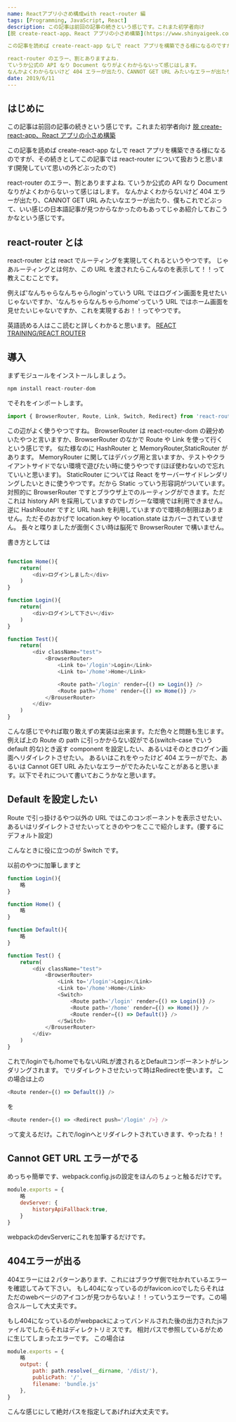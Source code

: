 ```yaml
---
name: Reactアプリ小さめ構成with react-router 編
tags: [Programming, JavaScript, React]
description: この記事は前回の記事の続きという感じです。これまた初学者向け
[脱 create-react-app、React アプリの小さめ構築](https://www.shinyaigeek.com/p/22)

この記事を読めば create-react-app なしで react アプリを構築できる様になるのですが、その続きとしてこの記事では react-router について扱おうと思います(開発していて思いの外どぶったので)

react-router のエラー、割とありますよね.
ていうか公式の API なり Document なりがよくわからないって感じはします。
なんかよくわからないけど 404 エラーが出たり、CANNOT GET URL みたいなエラーが出たり、僕もこれでどぶって、いい感じの日本語記事が見つからなかったのもあってじゃあ紹介しておこうかなという感じです。
date: 2019/6/11
---
```


## はじめに

この記事は前回の記事の続きという感じです。これまた初学者向け
[脱 create-react-app、React アプリの小さめ構築](https://www.shinyaigeek.com/p/22)

この記事を読めば create-react-app なしで react アプリを構築できる様になるのですが、その続きとしてこの記事では react-router について扱おうと思います(開発していて思いの外どぶったので)

react-router のエラー、割とありますよね.
ていうか公式の API なり Document なりがよくわからないって感じはします。
なんかよくわからないけど 404 エラーが出たり、CANNOT GET URL みたいなエラーが出たり、僕もこれでどぶって、いい感じの日本語記事が見つからなかったのもあってじゃあ紹介しておこうかなという感じです。

## react-router とは

react-router とは react でルーティングを実現してくれるというやつです。
じゃあルーティングとは何か、この URL を渡されたらこんなのを表示して！！って教えこむことです。

例えば'なんちゃらなんちゃら/login'っていう URL ではログイン画面を見せたいじゃないですか、'なんちゃらなんちゃら/home'っていう URL ではホーム画面を見せたいじゃないですか、これを実現するお！！ってやつです。

英語読める人はここ読むと詳しくわかると思います。
[REACT TRAINING/REACT ROUTER](https://reacttraining.com/react-router/web/guides/quick-start)

## 導入

まずモジュールをインストールしましょう。

```TypeScript
npm install react-router-dom
```

でそれをインポートします。

```TypeScript
import { BrowserRouter, Route, Link, Switch, Redirect} from 'react-router-dom';
```

この辺がよく使うやつですね。
BrowserRouter は react-router-dom の親分めいたやつと言いますか、BrowserRouter のなかで Route や Link を使って行くという感じです。
似た様なのに HashRouter と MemoryRouter,StaticRouter があります。
MemoryRouter に関してはデバッグ用と言いますか、テストやクライアントサイドでない環境で遊びたい時に使うやつです(ほぼ使わないので忘れていいと思います)。
StaticRouter については React をサーバーサイドレンダリングしたいときに使うやつです。だから Static っていう形容詞がついています。
対照的に BrowserRouter ですとブラウザ上でのルーティングができます。ただこれは history API を採用していますのでレガシーな環境では利用できません。逆に HashRouter ですと URL hash を利用していますので環境の制限はありません。ただそのおかげで location.key や location.state はカバーされていません。
長々と喋りましたが面倒くさい時は脳死で BrowserRouter で構いません。

書き方としては

```TypeScript

function Home(){
    return(
        <div>ログインしました</div>
    )
}

function Login(){
    return(
        <div>ログインして下さい</div>
    )
}

function Test(){
    return(
        <div className="test">
            <BrowserRouter>
                <Link to='/login'>Login</Link>
                <Link to='/home'>Home</Link>

                <Route path='/login' render={() => Login()} />
                <Route path='/home' render={() => Home()} />
            </BrouserRouter>
        </div>
    )
}
```

こんな感じでやれば取り敢えずの実装は出来ます。ただ色々と問題も生じます。
例えば上の Route の path に引っかからない奴がでる(switch-case でいう default 的な)とき返す component を設定したい、あるいはそのときログイン画面へリダイレクトさせたい。
あるいはこれをやったけど 404 エラーがでた、あるいは Cannot GET URL みたいなエラーがでたみたいなことがあると思います。以下でそれについて書いておこうかなと思います。

## Default を設定したい

Route で引っ掛けるやつ以外の URL ではこのコンポーネントを表示させたい、あるいはリダイレクトさせたいってときのやつをここで紹介します。(要するにデフォルト設定)

こんなときに役に立つのが Switch です。

以前のやつに加筆しますと

```TypeScript
function Login(){
    略
}

function Home() {
    略
}

function Default(){
    略
}

function Test() {
    return(
        <div className="test">
            <BrowserRouter>
                <Link to='/login'>Login</Link>
                <Link to='/home'>Home</Link>
                <Switch>
                    <Route path='/login' render={() => Login()} />
                    <Route path='/home' render={() => Home()} />
                    <Route render={() => Default()} />
                </Switch>
            </BrouserRouter>
        </div>
    )
}
```
これで/loginでも/homeでもないURLが渡されるとDefaultコンポーネントがレンダリングされます。
でリダイレクトさせたいって時はRedirectを使います。
この場合は上の
```TypeScript
<Route render={() => Default()} />
```
を
```TypeScript
<Route render={() => <Redirect push='/login' />} />
```
って変えるだけ。これで/loginへとリダイレクトされていきます、やったね！！

## Cannot GET URL エラーがでる
めっちゃ簡単です、webpack.config.jsの設定をほんのちょっと触るだけです。

```JavaScript
module.exports = {
    略
    devServer: {
        historyApiFallback:true,
    }
}
```
webpackのdevServerにこれを加筆するだけです。

## 404エラーが出る
404エラーには２パターンあります、これにはブラウザ側で吐かれているエラーを確認してみて下さい。
もし404になっているのがfavicon.icoでしたらそれはただのwebページのアイコンが見つからないよ！！っていうエラーです。この場合スルーして大丈夫です。

もし404になっているのがwebpackによってバンドルされた後の出力されたjsファイルでしたらそれはディレクトリミスです。
相対パスで参照しているがために生じてしまったエラーです。
この場合は
```JavaScript
module.exports = {
    略
    output: {
        path: path.resolve(__dirname, '/dist/'),
        publicPath: '/',
        filename: 'bundle.js'
    },
}
```
こんな感じにして絶対パスを指定してあげれば大丈夫です。